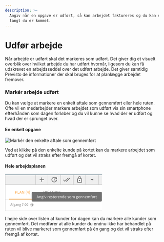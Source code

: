```yaml
---
description: >-
  Angiv når en opgave er udført, så kan arbejdet faktureres og du kan se hvor
  langt du er kommet.
---
```


# Udfør arbejde

Når arbejde er udført skal det markeres som udført. Det giver dig et visuelt overblik over hvilket arbejde du har udført hvornår, ligesom du kan få udskrevet en arbejdsseddel over det udført arbejde. Det giver samtidig Previsto de informationer der skal bruges for at planlægge arbejdet fremover.

### Markér arbejde udført <a id="mark&#xE9;r-arbejde-udf&#xF8;rt"></a>

Du kan vælge at markere en enkelt aftale som gennemført eller hele ruten. Ofte vil en medarbejder markere arbejdet som udført via sin smartphone efterhånden som dagen forløber og du vil kunne se hvad der er udført og hvad der er sprunget over.

#### En enkelt opgave

![Mark&#xE9;r den enkelte aftale som gennemf&#xF8;rt](https://previsto.com/images/support/work/work-complete.png)

Ved at klikke på den enkelte kunde på kortet kan du markere arbejdet som udført og det vil straks efter fremgå af kortet.

#### Hele arbejdsplanen

![](../../.gitbook/assets/skaermbillede-2018-10-28-kl.-14.29.17.png)

I højre side over listen af kunder for dagen kan du markere alle kunder som gennemført. Det medfører at alle kunder du endnu ikke har behandlet på ruten vil blive markeret som gennemført på én gang og det vil straks efter fremgå af kortet.

